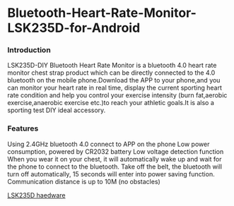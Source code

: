 # Bluetooth-Heart-Rate-Monitor-LSK235D-for-Android
### Introduction
LSK235D-DIY Bluetooth Heart Rate Monitor is a bluetooth 4.0 heart rate monitor chest strap product which can be directly connected to the 4.0 bluetooth on the mobile phone.Download the APP to your phone,and you can monitor your heart rate in real time, display the current sporting heart rate condition and help you control your exercise intensity (burn fat,aerobic exercise,anaerobic exercise etc.)to reach your athletic goals.It is also a sporting test DIY ideal accessory.

### Features
Using 2.4GHz bluetooth 4.0 connect to APP on the phone
Low power consumption, powered by CR2032 battery
Low voltage detection function
When you wear it on your chest, it will automatically wake up and wait for the phone to connect to the bluetooth.
Take off the belt, the bluetooth will turn off automatically, 15 seconds will enter into power saving function.
Communication distance is up to 10M (no obstacles)

[LSK235D haedware](https://dwz.cn/Y4kKOnlY)
